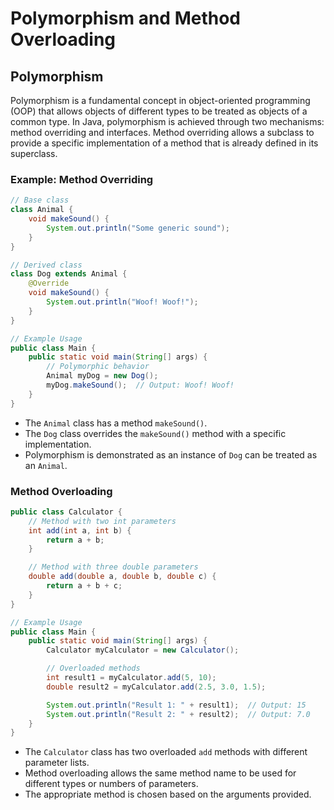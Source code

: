 # Polymorphism and Method Overloading

## Polymorphism

Polymorphism is a fundamental concept in object-oriented programming (OOP) that allows objects of different types to be treated as objects of a common type. In Java, polymorphism is achieved through two mechanisms: method overriding and interfaces. Method overriding allows a subclass to provide a specific implementation of a method that is already defined in its superclass.

### Example: Method Overriding

```java
// Base class
class Animal {
    void makeSound() {
        System.out.println("Some generic sound");
    }
}

// Derived class
class Dog extends Animal {
    @Override
    void makeSound() {
        System.out.println("Woof! Woof!");
    }
}

// Example Usage
public class Main {
    public static void main(String[] args) {
        // Polymorphic behavior
        Animal myDog = new Dog();
        myDog.makeSound();  // Output: Woof! Woof!
    }
}
```

- The `Animal` class has a method `makeSound()`.
- The `Dog` class overrides the `makeSound()` method with a specific implementation.
- Polymorphism is demonstrated as an instance of `Dog` can be treated as an `Animal`.

### Method Overloading

```java
public class Calculator {
    // Method with two int parameters
    int add(int a, int b) {
        return a + b;
    }

    // Method with three double parameters
    double add(double a, double b, double c) {
        return a + b + c;
    }
}

// Example Usage
public class Main {
    public static void main(String[] args) {
        Calculator myCalculator = new Calculator();

        // Overloaded methods
        int result1 = myCalculator.add(5, 10);
        double result2 = myCalculator.add(2.5, 3.0, 1.5);

        System.out.println("Result 1: " + result1);  // Output: 15
        System.out.println("Result 2: " + result2);  // Output: 7.0
    }
}

```

- The `Calculator` class has two overloaded `add` methods with different parameter lists.
- Method overloading allows the same method name to be used for different types or numbers of parameters.
- The appropriate method is chosen based on the arguments provided.
